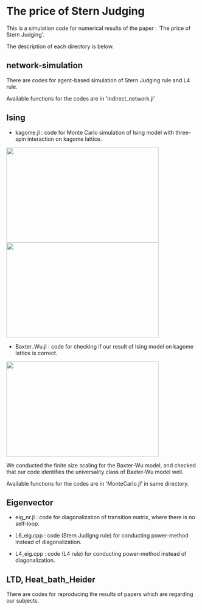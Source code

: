 # The price of Stern Judging

This is a simulation code for numerical results of the paper : 'The price of Stern Judging'.

The description of each directory is below.

## network-simulation

There are codes for agent-based simulation of Stern Judging rule and L4 rule.
  
Available functions for the codes are in 'Indirect_network.jl'

## Ising

* kagome.jl : code for Monte Carlo simulation of Ising model with three-spin interaction on kagome lattice.

<img src="https://github.com/BOS-Bae/Balance-indirect-reciprocity/blob/main/fig/kagome_m.png" width="400" height="250"/>

<img src="https://github.com/BOS-Bae/Balance-indirect-reciprocity/blob/main/fig/kagome_E.png" width="400" height="250"/>


* Baxter_Wu.jl : code for checking if our result of Ising model on kagome lattice is correct.

<img src="https://github.com/BOS-Bae/Balance-indirect-reciprocity/blob/main/fig/Baxter_Wu.png" width="400" height="250"/>

We conducted the finite size scaling for the Baxter-Wu model, and checked that our code identifies the universality class of Baxter-Wu model well.

Available functions for the codes are in 'MonteCarlo.jl' in same directory.


## Eigenvector

* eig_nr.jl : code for diagonalization of transition matrix, where there is no self-loop.

* L6_eig.cpp : code (Stern Judigng rule) for conducting power-method instead of diagonalization.

* L4_eig.cpp :  code (L4 rule) for conducting power-method instead of diagonalization.

## LTD, Heat_bath_Heider

There are codes for reproducing the results of papers which are regarding our subjects.

